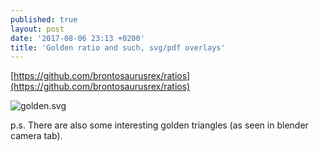 ```yaml
---
published: true
layout: post
date: '2017-08-06 23:13 +0200'
title: 'Golden ratio and such, svg/pdf overlays'
---
```

[https://github.com/brontosaurusrex/ratios](https://github.com/brontosaurusrex/ratios)

![golden.svg]({{site.baseurl}}/media/golden.svg)

p.s. There are also some interesting golden triangles (as seen in blender camera tab).

